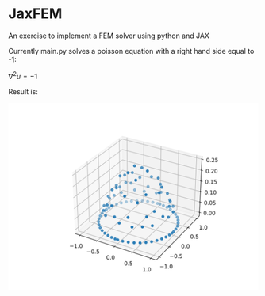# JaxFEM

An exercise to implement a FEM solver using python and JAX

Currently main.py solves a poisson equation with a right hand side equal to -1:

$\nabla^2 u = -1$

Result is:

![Poisson equation](./plot.png)